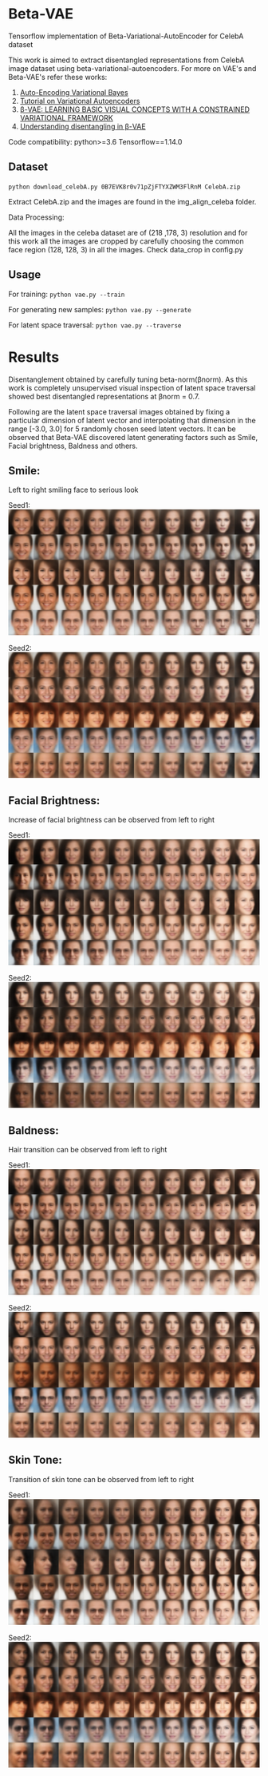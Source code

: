 # Beta-VAE
Tensorflow implementation of Beta-Variational-AutoEncoder for CelebA dataset

This work is aimed to extract disentangled representations from CelebA image dataset using beta-variational-autoencoders.
For more on VAE's and Beta-VAE's refer these works:

1. [Auto-Encoding Variational Bayes](https://arxiv.org/pdf/1312.6114.pdf)
2. [Tutorial on Variational Autoencoders](https://arxiv.org/pdf/1606.05908.pdf)
3. [β-VAE: LEARNING BASIC VISUAL CONCEPTS WITH A CONSTRAINED VARIATIONAL FRAMEWORK](https://openreview.net/pdf?id=Sy2fzU9gl)
4. [Understanding disentangling in β-VAE](https://arxiv.org/pdf/1804.03599.pdf)

Code compatibility:
python>=3.6
Tensorflow==1.14.0

## Dataset

`python download_celebA.py 0B7EVK8r0v71pZjFTYXZWM3FlRnM CelebA.zip`

Extract CelebA.zip and the images are found in the img_align_celeba folder.

Data Processing:

All the images in the celeba dataset are of (218 ,178, 3) resolution and for this work all the images are cropped by carefully choosing the common face region (128, 128, 3) in all the images. Check data_crop in config.py

## Usage

For training:
`python vae.py --train`

For generating new samples:
`python vae.py --generate`

For latent space traversal:
`python vae.py --traverse`

# Results

Disentanglement obtained by carefully tuning beta-norm(βnorm). As this work is completely unsupervised visual inspection of latent space traversal showed best disentangled representations at βnorm = 0.7.

Following are the latent space traversal images obtained by fixing a particular dimension of latent vector and interpolating that dimension in the range [-3.0, 3.0]  for 5 randomly chosen seed latent vectors. It can be observed that Beta-VAE discovered latent generating factors such as Smile, Facial brightness, Baldness and others.

## Smile:
Left to right smiling face to serious look

Seed1:
![smile-seed1](results/traverse_latentdim4_seed1.jpg)

Seed2:
![smile-seed2](results/traverse_latentdim4_seed2.jpg)

## Facial Brightness:
Increase of facial brightness can be observed from left to right

Seed1:
![brightness-seed1](results/traverse_latentdim1_seed1.jpg)

Seed2:
![brightness-seed2](results/traverse_latentdim1_seed2.jpg)

## Baldness:
Hair transition can be observed from left to right

Seed1:
![baldness-seed1](results/traverse_latentdim24_seed1.jpg)

Seed2:
![baldness-seed2](results/traverse_latentdim24_seed2.jpg)

## Skin Tone:
Transition of skin tone can be observed from left to right

Seed1:
![skintone-seed1](results/traverse_latentdim7_seed1.jpg)

Seed2:
![skintone-seed2](results/traverse_latentdim7_seed2.jpg)

